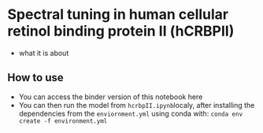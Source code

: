 # Spectral tuning in human cellular retinol binding protein II (hCRBPII)

- what it is about

## How to use

- You can access the binder version of this notebook here
- You can then run the model from ```hcrbpII.ipynb```localy, after installing the dependencies from the ```enviornment.yml``` using conda with:
```conda env create -f environment.yml```
